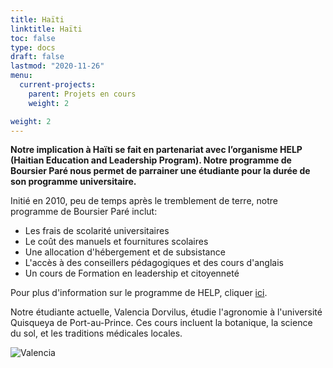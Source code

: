 ```yaml
---
title: Haïti
linktitle: Haïti
toc: false
type: docs
draft: false
lastmod: "2020-11-26"
menu:
  current-projects:
    parent: Projets en cours
    weight: 2

weight: 2
---
```


**Notre implication à Haïti se fait en partenariat avec l’organisme HELP (Haitian Education and Leadership Program). Notre programme de Boursier Paré nous permet de parrainer une étudiante pour la durée de son programme universitaire.**

Initié en 2010, peu de temps après le tremblement de terre, notre programme de Boursier Paré inclut:

*   Les frais de scolarité universitaires
*   Le coût des manuels et fournitures scolaires
*   Une allocation d'hébergement et de subsistance
*   L'accès à des conseillers pédagogiques et des cours d'anglais
*   Un cours de Formation en leadership et citoyenneté

Pour plus d'information sur le programme de HELP, cliquer [ici](http://uhelp.net/our-story/how-we-work/#sthash.ZRikysiZ.dpuf).

Notre étudiante actuelle, Valencia Dorvilus, étudie l'agronomie à l'université Quisqueya de Port-au-Prince. Ces cours incluent la botanique, la science du sol, et les traditions médicales locales.

![Valencia](/img/Haiti/valenciaD.jpg)
